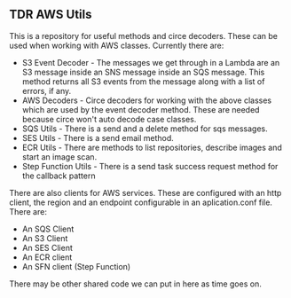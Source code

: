 ## TDR AWS Utils

This is a repository for useful methods and circe decoders. These can be used when working with AWS classes. Currently there are:

* S3 Event Decoder - The messages we get through  in a Lambda are an S3 message inside an SNS message inside an SQS message. This method returns all S3 events from the message along with a list of errors, if any.
* AWS Decoders - Circe decoders for working with the above classes which are used by the event decoder method. These are needed because circe won't auto decode case classes.
* SQS Utils - There is a send and a delete method for sqs messages.
* SES Utils - There is a send email method.
* ECR Utils - There are methods to list repositories, describe images and start an image scan.
* Step Function Utils - There is a send task success request method for the callback pattern

There are also clients for AWS services. These are configured with an http client, the region and an endpoint configurable in an aplication.conf file. There are:
* An SQS Client
* An S3 Client
* An SES Client
* An ECR client
* An SFN client (Step Function)

There may be other shared code we can put in here as time goes on.